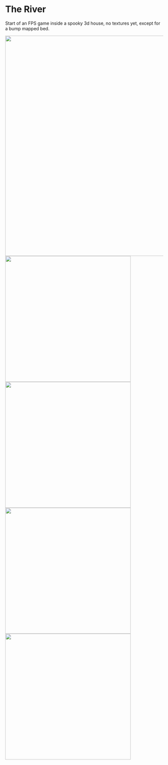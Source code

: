 # The River
Start of an FPS game inside a spooky 3d house, no textures yet, except for a bump mapped bed.

<img src="unitySC1" width="700">
<img src="unitySC2" width="400">
<img src="blenderSC1" width="400">
<img src="blenderSC2" width="400">
<img src="blenderSC3" width="400">

